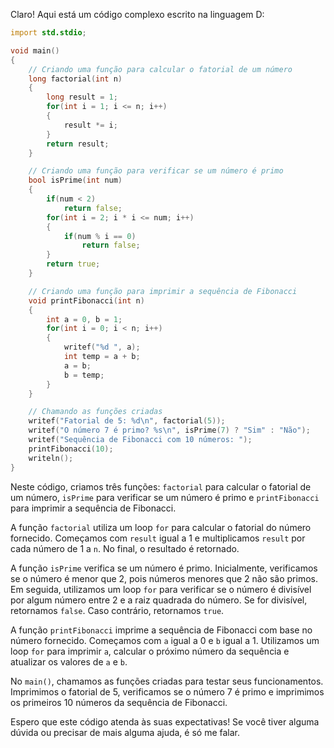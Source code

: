 Claro! Aqui está um código complexo escrito na linguagem D:

```d
import std.stdio;

void main()
{
    // Criando uma função para calcular o fatorial de um número
    long factorial(int n)
    {
        long result = 1;
        for(int i = 1; i <= n; i++)
        {
            result *= i;
        }
        return result;
    }

    // Criando uma função para verificar se um número é primo
    bool isPrime(int num)
    {
        if(num < 2)
            return false;
        for(int i = 2; i * i <= num; i++)
        {
            if(num % i == 0)
                return false;
        }
        return true;
    }

    // Criando uma função para imprimir a sequência de Fibonacci
    void printFibonacci(int n)
    {
        int a = 0, b = 1;
        for(int i = 0; i < n; i++)
        {
            writef("%d ", a);
            int temp = a + b;
            a = b;
            b = temp;
        }
    }

    // Chamando as funções criadas
    writef("Fatorial de 5: %d\n", factorial(5));
    writef("O número 7 é primo? %s\n", isPrime(7) ? "Sim" : "Não");
    writef("Sequência de Fibonacci com 10 números: ");
    printFibonacci(10);
    writeln();
}
```

Neste código, criamos três funções: `factorial` para calcular o fatorial de um número, `isPrime` para verificar se um número é primo e `printFibonacci` para imprimir a sequência de Fibonacci.

A função `factorial` utiliza um loop `for` para calcular o fatorial do número fornecido. Começamos com `result` igual a 1 e multiplicamos `result` por cada número de 1 a `n`. No final, o resultado é retornado.

A função `isPrime` verifica se um número é primo. Inicialmente, verificamos se o número é menor que 2, pois números menores que 2 não são primos. Em seguida, utilizamos um loop `for` para verificar se o número é divisível por algum número entre 2 e a raiz quadrada do número. Se for divisível, retornamos `false`. Caso contrário, retornamos `true`.

A função `printFibonacci` imprime a sequência de Fibonacci com base no número fornecido. Começamos com `a` igual a 0 e `b` igual a 1. Utilizamos um loop `for` para imprimir `a`, calcular o próximo número da sequência e atualizar os valores de `a` e `b`.

No `main()`, chamamos as funções criadas para testar seus funcionamentos. Imprimimos o fatorial de 5, verificamos se o número 7 é primo e imprimimos os primeiros 10 números da sequência de Fibonacci.

Espero que este código atenda às suas expectativas! Se você tiver alguma dúvida ou precisar de mais alguma ajuda, é só me falar.